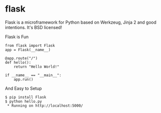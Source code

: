 # flask

Flask is a microframework for Python based on Werkzeug, 
Jinja 2 and good intentions. It's BSD licensed!

Flask is Fun
```
from flask import Flask
app = Flask(__name__)

@app.route("/")
def hello():
    return "Hello World!"

if __name__ == "__main__":
    app.run()
```

And Easy to Setup
```
$ pip install Flask
$ python hello.py
 * Running on http://localhost:5000/
```
